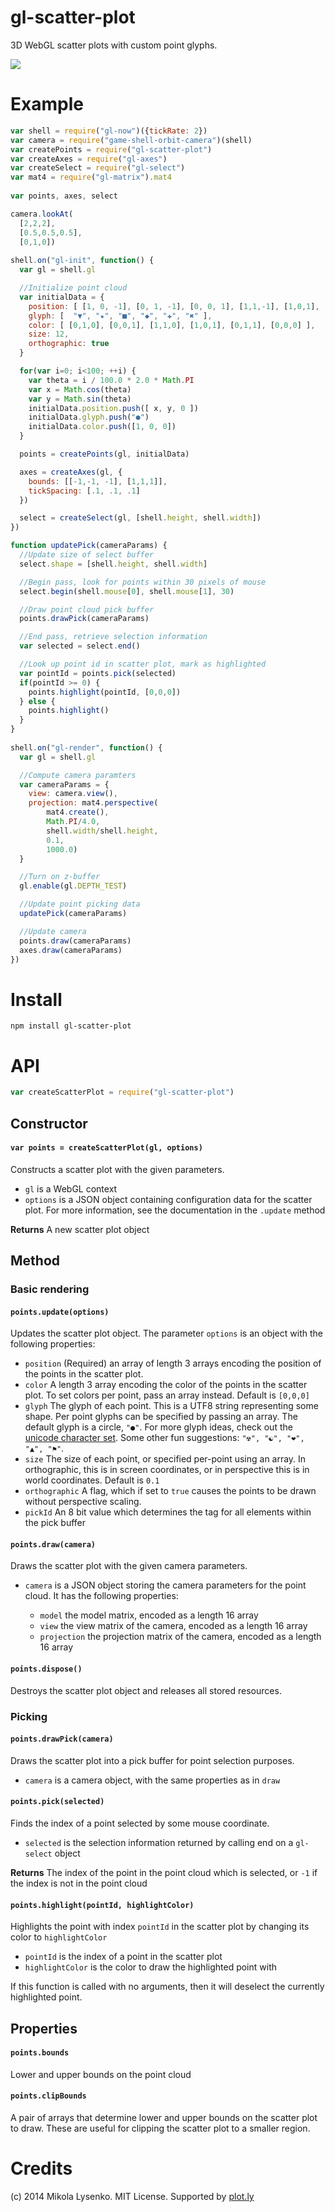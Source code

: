 gl-scatter-plot
===============
3D WebGL scatter plots with custom point glyphs.

<img src="scatterplot.png">

# Example

```javascript
var shell = require("gl-now")({tickRate: 2})
var camera = require("game-shell-orbit-camera")(shell)
var createPoints = require("gl-scatter-plot")
var createAxes = require("gl-axes")
var createSelect = require("gl-select")
var mat4 = require("gl-matrix").mat4
 
var points, axes, select

camera.lookAt(
  [2,2,2],
  [0.5,0.5,0.5],
  [0,1,0])
 
shell.on("gl-init", function() {
  var gl = shell.gl

  //Initialize point cloud
  var initialData = {
    position: [ [1, 0, -1], [0, 1, -1], [0, 0, 1], [1,1,-1], [1,0,1], [0,1,1] ],
    glyph: [  "▼", "★", "■", "◆", "✚", "✖" ],
    color: [ [0,1,0], [0,0,1], [1,1,0], [1,0,1], [0,1,1], [0,0,0] ],
    size: 12,
    orthographic: true
  }

  for(var i=0; i<100; ++i) {
    var theta = i / 100.0 * 2.0 * Math.PI
    var x = Math.cos(theta)
    var y = Math.sin(theta)
    initialData.position.push([ x, y, 0 ])
    initialData.glyph.push("●")
    initialData.color.push([1, 0, 0])
  }

  points = createPoints(gl, initialData)

  axes = createAxes(gl, {
    bounds: [[-1,-1, -1], [1,1,1]],
    tickSpacing: [.1, .1, .1]
  })

  select = createSelect(gl, [shell.height, shell.width])
})

function updatePick(cameraParams) {
  //Update size of select buffer
  select.shape = [shell.height, shell.width]

  //Begin pass, look for points within 30 pixels of mouse
  select.begin(shell.mouse[0], shell.mouse[1], 30)

  //Draw point cloud pick buffer
  points.drawPick(cameraParams)

  //End pass, retrieve selection information
  var selected = select.end()

  //Look up point id in scatter plot, mark as highlighted
  var pointId = points.pick(selected)
  if(pointId >= 0) {
    points.highlight(pointId, [0,0,0])
  } else {
    points.highlight()
  }
}
 
shell.on("gl-render", function() {
  var gl = shell.gl

  //Compute camera paramters
  var cameraParams = {
    view: camera.view(),
    projection: mat4.perspective(
        mat4.create(),
        Math.PI/4.0,
        shell.width/shell.height,
        0.1,
        1000.0)
  }

  //Turn on z-buffer
  gl.enable(gl.DEPTH_TEST)

  //Update point picking data
  updatePick(cameraParams)

  //Update camera
  points.draw(cameraParams)
  axes.draw(cameraParams)
})
```

# Install

```
npm install gl-scatter-plot
```

# API

```javascript
var createScatterPlot = require("gl-scatter-plot")
```

## Constructor

#### `var points = createScatterPlot(gl, options)`
Constructs a scatter plot with the given parameters.  

* `gl` is a WebGL context
* `options` is a JSON object containing configuration data for the scatter plot.  For more information, see the documentation in the `.update` method

**Returns** A new scatter plot object

## Method

### Basic rendering

#### `points.update(options)`
Updates the scatter plot object.  The parameter `options` is an object with the following properties:

* `position` (Required) an array of length 3 arrays encoding the position of the points in the scatter plot.
* `color` A length 3 array encoding the color of the points in the scatter plot.  To set colors per point, pass an array instead.  Default is `[0,0,0]`
* `glyph` The glyph of each point.  This is a UTF8 string representing some shape.  Per point glyphs can be specified by passing an array.  The default glyph is a circle, `"●"`.  For more glyph ideas, check out the [unicode character set](http://unicode-table.com/en/).  Some other fun suggestions: `"☢", "☯", "❤", "▲", "⚑"`. 
* `size` The size of each point, or specified per-point using an array.  In orthographic, this is in screen coordinates, or in perspective this is in world coordinates. Default is `0.1`
* `orthographic` A flag, which if set to `true` causes the points to be drawn without perspective scaling.
* `pickId` An 8 bit value which determines the tag for all elements within the pick buffer

#### `points.draw(camera)`
Draws the scatter plot with the given camera parameters.

* `camera` is a JSON object storing the camera parameters for the point cloud.  It has the following properties:

    + `model` the model matrix, encoded as a length 16 array
    + `view` the view matrix of the camera, encoded as a length 16 array
    + `projection` the projection matrix of the camera, encoded as a length 16 array

#### `points.dispose()`
Destroys the scatter plot object and releases all stored resources.

### Picking

#### `points.drawPick(camera)`
Draws the scatter plot into a pick buffer for point selection purposes.

* `camera` is a camera object, with the same properties as in `draw`

#### `points.pick(selected)`
Finds the index of a point selected by some mouse coordinate. 

* `selected` is the selection information returned by calling end on a `gl-select` object

**Returns** The index of the point in the point cloud which is selected, or `-1` if the index is not in the point cloud

#### `points.highlight(pointId, highlightColor)`
Highlights the point with index `pointId` in the scatter plot by changing its color to `highlightColor`

* `pointId` is the index of a point in the scatter plot
* `highlightColor` is the color to draw the highlighted point with

If this function is called with no arguments, then it will deselect the currently highlighted point.

## Properties

#### `points.bounds`
Lower and upper bounds on the point cloud

#### `points.clipBounds`
A pair of arrays that determine lower and upper bounds on the scatter plot to draw.  These are useful for clipping the scatter plot to a smaller region.

# Credits
(c) 2014 Mikola Lysenko. MIT License.  Supported by [plot.ly](https://plot.ly/)